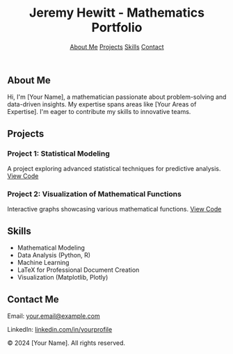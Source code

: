 <!DOCTYPE html>
<html lang="en">
<head>
  <meta charset="UTF-8">
  <meta name="viewport" content="width=device-width, initial-scale=1.0">
  <title> Mathematics Portfolio </title>
  <link rel="stylesheet" href="style.css">
</head>
<body>
  <header>
    <h1>Jeremy Hewitt - Mathematics Portfolio</h1>
    <nav>
      <a href="#about">About Me</a>
      <a href="#projects">Projects</a>
      <a href="#skills">Skills</a>
      <a href="#contact">Contact</a>
    </nav>
  </header>

  <section id="about">
    <h2>About Me</h2>
    <p>
      Hi, I'm [Your Name], a mathematician passionate about problem-solving and data-driven insights. 
      My expertise spans areas like [Your Areas of Expertise]. I'm eager to contribute my skills to innovative teams.
    </p>
  </section>

  <section id="projects">
    <h2>Projects</h2>
    <div class="project">
      <h3>Project 1: Statistical Modeling</h3>
      <p>A project exploring advanced statistical techniques for predictive analysis. <a href="https://github.com/username/project1" target="_blank">View Code</a></p>
    </div>
    <div class="project">
      <h3>Project 2: Visualization of Mathematical Functions</h3>
      <p>Interactive graphs showcasing various mathematical functions. <a href="https://github.com/username/project2" target="_blank">View Code</a></p>
    </div>
  </section>

  <section id="skills">
    <h2>Skills</h2>
    <ul>
      <li>Mathematical Modeling</li>
      <li>Data Analysis (Python, R)</li>
      <li>Machine Learning</li>
      <li>LaTeX for Professional Document Creation</li>
      <li>Visualization (Matplotlib, Plotly)</li>
    </ul>
  </section>

  <section id="contact">
    <h2>Contact Me</h2>
    <p>Email: <a href="mailto:your.email@example.com">your.email@example.com</a></p>
    <p>LinkedIn: <a href="https://linkedin.com/in/yourprofile" target="_blank">linkedin.com/in/yourprofile</a></p>
  </section>

  <footer>
    <p>© 2024 [Your Name]. All rights reserved.</p>
  </footer>
</body>
</html>
